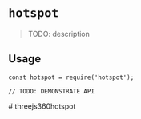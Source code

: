 # `hotspot`

> TODO: description

## Usage

```
const hotspot = require('hotspot');

// TODO: DEMONSTRATE API
```
#   t h r e e j s 3 6 0 h o t s p o t  
 